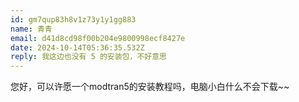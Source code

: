 ```yaml
---
id: gm7qup83h8v1z73y1y1gg883
name: 青青
email: d41d8cd98f00b204e9800998ecf8427e
date: 2024-10-14T05:36:35.532Z
reply: 我这边也没有 5 的安装包，不好意思
---
```

您好，可以许愿一个modtran5的安装教程吗，电脑小白什么不会下载~~
